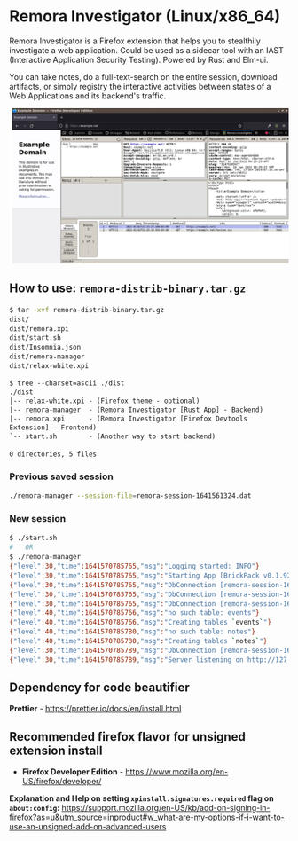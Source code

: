 # Remora Investigator (Linux/x86_64)


Remora Investigator is a Firefox extension that helps you to stealthily investigate a web application. Could be used as a sidecar tool with an IAST (Interactive Application Security Testing). Powered by Rust and Elm-ui.

You can take notes, do a full-text-search on the entire session, download artifacts, or simply registry the interactive activities between states of a Web Applications and its backend's traffic.


![Remora Screenshot](/doc/img/remora.png "Remora Investigator")


## How to use: `remora-distrib-binary.tar.gz`
```sh
$ tar -xvf remora-distrib-binary.tar.gz 
dist/
dist/remora.xpi
dist/start.sh
dist/Insomnia.json
dist/remora-manager
dist/relax-white.xpi
```
```
$ tree --charset=ascii ./dist
./dist
|-- relax-white.xpi - (Firefox theme - optional)
|-- remora-manager  - (Remora Investigator [Rust App] - Backend) 
|-- remora.xpi      - (Remora Investigator [Firefox Devtools Extension] - Frontend)
`-- start.sh        - (Another way to start backend)

0 directories, 5 files
```

### Previous saved session

```sh
./remora-manager --session-file=remora-session-1641561324.dat
```

### New session
```sh
$ ./start.sh 
#   OR
$ ./remora-manager
{"level":30,"time":1641570785765,"msg":"Logging started: INFO"}
{"level":30,"time":1641570785765,"msg":"Starting App [BrickPack v0.1.92]:"}
{"level":30,"time":1641570785765,"msg":"DbConnection [remora-session-1641570785.dat]: MODE (application_db) Initializing"}
{"level":30,"time":1641570785765,"msg":"DbConnection [remora-session-1641570785.dat]: MODE (application_db) Connected"}
{"level":30,"time":1641570785765,"msg":"DbConnection [remora-session-1641570785.dat]: Bootstraping"}
{"level":40,"time":1641570785766,"msg":"no such table: events"}
{"level":40,"time":1641570785766,"msg":"Creating tables `events`"}
{"level":40,"time":1641570785780,"msg":"no such table: notes"}
{"level":40,"time":1641570785780,"msg":"Creating tables `notes`"}
{"level":30,"time":1641570785789,"msg":"DbConnection [remora-session-1641570785.dat]: Bootstraped"}
{"level":30,"time":1641570785789,"msg":"Server listening on http://127.0.0.1:65432"}
```

## Dependency for code beautifier

**Prettier** - https://prettier.io/docs/en/install.html


## Recommended firefox flavor for unsigned extension install

- **Firefox Developer Edition** - https://www.mozilla.org/en-US/firefox/developer/

**Explanation and Help on setting `xpinstall.signatures.required` flag on `about:config`:** https://support.mozilla.org/en-US/kb/add-on-signing-in-firefox?as=u&utm_source=inproduct#w_what-are-my-options-if-i-want-to-use-an-unsigned-add-on-advanced-users
